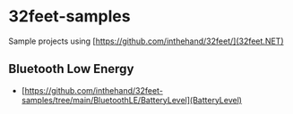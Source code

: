 # 32feet-samples
Sample projects using [https://github.com/inthehand/32feet/](32feet.NET)

## Bluetooth Low Energy

* [https://github.com/inthehand/32feet-samples/tree/main/BluetoothLE/BatteryLevel](BatteryLevel)